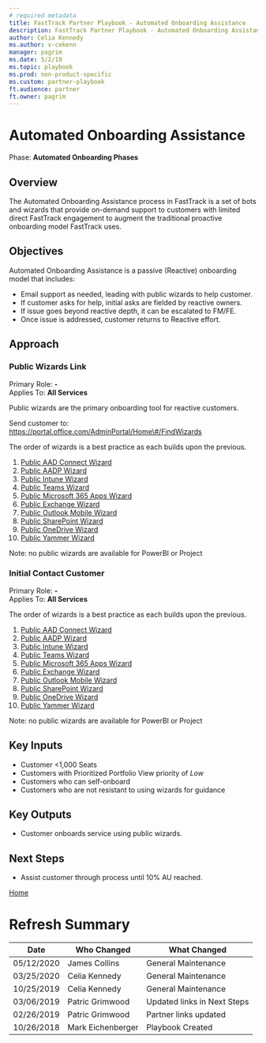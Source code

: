 ```yaml
---  
# required metadata  
title: FastTrack Partner Playbook - Automated Onboarding Assistance
description: FastTrack Partner Playbook - Automated Onboarding Assistance
author: Celia Kennedy
ms.author: v-cekenn
manager: pagrim
ms.date: 5/2/19
ms.topic: playbook
ms.prod: non-product-specific
ms.custom: partner-playbook
ft.audience: partner  
ft.owner: pagrim
---  
```


# Automated Onboarding Assistance

Phase: **Automated Onboarding Phases**

## Overview

The Automated Onboarding Assistance process in FastTrack is a set of bots and wizards that provide on-demand support to customers with limited direct FastTrack engagement to augment the traditional proactive
onboarding model FastTrack uses.

## Objectives

Automated Onboarding Assistance is a passive (Reactive) onboarding model that includes:

  - Email support as needed, leading with public wizards to help customer.
  - If customer asks for help, initial asks are fielded by reactive owners.
  - If issue goes beyond reactive depth, it can be escalated to FM/FE.
  - Once issue is addressed, customer returns to Reactive effort.

## Approach

### Public Wizards Link

Primary Role: **-**  
Applies To: **All Services**

Public wizards are the primary onboarding tool for reactive customers.

Send customer to:
https://portal.office.com/AdminPortal/Home\#/FindWizards

The order of wizards is a best practice as each builds upon the previous.

1.  [Public AAD Connect Wizard](http://aka.ms/aadconnectpwsync)
2.  [Public AADP Wizard](https://aka.ms/azureadpdeploy)
3.  [Public Intune Wizard](https://aka.ms/intuneguidance)
4.  [Public Teams Wizard](http://aka.ms/teamsguidance)
5.  [Public Microsoft 365 Apps Wizard](http://aka.ms/o365proplusdeploy)
6.  [Public Exchange Wizard](https://aka.ms/office365setup)
7.  [Public Outlook Mobile Wizard](https://aka.ms/officeappguidance)
8.  [Public SharePoint Wizard](http://aka.ms/sharepointonlinedeploy)
9.  [Public OneDrive Wizard](https://aka.ms/od4bguidance)
10. [Public Yammer Wizard](http://aka.ms/yammerdeploy)

Note: no public wizards are available for PowerBI or Project

### Initial Contact Customer

Primary Role: **-**  
Applies To: **All Services**

The order of wizards is a best practice as each builds upon the previous.

1.  [Public AAD Connect Wizard](http://aka.ms/aadconnectpwsync)
2.  [Public AADP Wizard](https://aka.ms/azureadpdeploy)
3.  [Public Intune Wizard](https://aka.ms/intuneguidance)
4.  [Public Teams Wizard](http://aka.ms/teamsguidance)
5.  [Public Microsoft 365 Apps Wizard](http://aka.ms/o365proplusdeploy)
6.  [Public Exchange Wizard](https://aka.ms/office365setup)
7.  [Public Outlook Mobile Wizard](https://aka.ms/officeappguidance)
8.  [Public SharePoint Wizard](http://aka.ms/sharepointonlinedeploy)
9.  [Public OneDrive Wizard](https://aka.ms/od4bguidance)
10. [Public Yammer Wizard](http://aka.ms/yammerdeploy)

Note: no public wizards are available for PowerBI or Project

## Key Inputs

  - Customer \<1,000 Seats
  - Customers with Prioritized Portfolio View priority of *Low*
  - Customers who can self-onboard
  - Customers who are not resistant to using wizards for guidance

## Key Outputs

  - Customer onboards service using public wizards.

## Next Steps

  - Assist customer through process until 10% AU reached.
  
[Home](http://partner-docs.microsoft.com)

# Refresh Summary

| Date       | Who Changed       | What Changed          |
| ---------- | ----------------- | ----------------      |
| 05/12/2020 | James Collins  | General Maintenance |
| 03/25/2020 | Celia Kennedy   | General Maintenance |
| 10/25/2019 | Celia Kennedy   | General Maintenance |
| 03/06/2019 | Patric Grimwood   | Updated links in Next Steps |
| 02/26/2019 | Patric Grimwood   | Partner links updated |
| 10/26/2018 | Mark Eichenberger | Playbook Created      |
